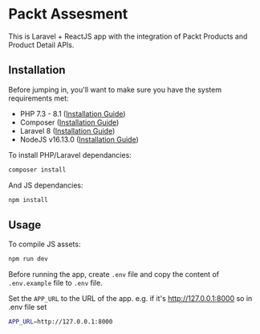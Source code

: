 # Packt Assesment 

This is Laravel + ReactJS app with the integration of Packt Products and Product Detail APIs.

## Installation

Before jumping in, you'll want to make sure you have the system requirements met:
- PHP 7.3 - 8.1 ([Installation Guide](https://www.php.net/manual/en/install.php))
- Composer ([Installation Guide](https://getcomposer.org/doc/00-intro.md))
- Laravel 8 ([Installation Guide](https://laravel.com/docs/5.8))
- NodeJS v16.13.0 ([Installation Guide](https://nodejs.org/ru/blog/release/v16.13.0/))

To install PHP/Laravel dependancies:

```bash
composer install
```
And JS dependancies:
```bash
npm install
```

## Usage
To compile JS assets:
```bash
npm run dev
```


Before running the app, create `.env` file and copy the content of `.env.example` file to `.env` file.

Set the `APP_URL` to the URL of the app. e.g. if it's http://127.0.0.1:8000 so in .env file set
```bash
APP_URL=http://127.0.0.1:8000
```

